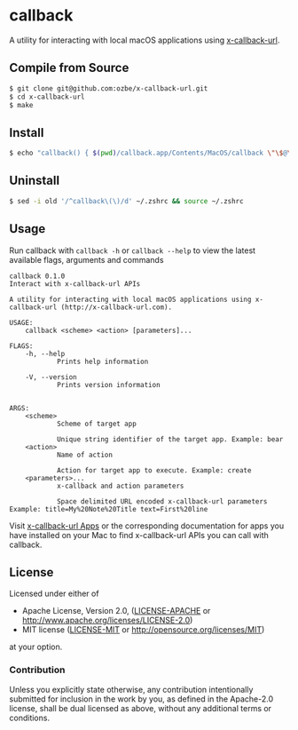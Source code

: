 # callback

A utility for interacting with local macOS applications using [x-callback-url](http://x-callback-url.com).

## Compile from Source

```bash
$ git clone git@github.com:ozbe/x-callback-url.git
$ cd x-callback-url
$ make
```

## Install

```bash
$ echo "callback() { $(pwd)/callback.app/Contents/MacOS/callback \"\$@\" ;}" >> ~/.zshrc && source ~/.zshrc
```
## Uninstall

```bash
$ sed -i old '/^callback\(\)/d' ~/.zshrc && source ~/.zshrc
```

## Usage

Run callback with `callback -h` or `callback --help` to view the latest available flags, arguments and
commands

```text
callback 0.1.0
Interact with x-callback-url APIs

A utility for interacting with local macOS applications using x-callback-url (http://x-callback-url.com).

USAGE:
    callback <scheme> <action> [parameters]...

FLAGS:
    -h, --help       
            Prints help information

    -V, --version    
            Prints version information


ARGS:
    <scheme>           
            Scheme of target app
            
            Unique string identifier of the target app. Example: bear
    <action>           
            Name of action
            
            Action for target app to execute. Example: create
    <parameters>...    
            x-callback and action parameters
            
            Space delimited URL encoded x-callback-url parameters Example: title=My%20Note%20Title text=First%20line
```

Visit [x-callback-url Apps](http://x-callback-url.com/apps/) or the corresponding documentation for apps you have installed on your Mac to find x-callback-url APIs you can call with callback.

## License

Licensed under either of

 * Apache License, Version 2.0, ([LICENSE-APACHE](LICENSE-APACHE) or http://www.apache.org/licenses/LICENSE-2.0)
 * MIT license ([LICENSE-MIT](LICENSE-MIT) or http://opensource.org/licenses/MIT)

at your option.

### Contribution

Unless you explicitly state otherwise, any contribution intentionally
submitted for inclusion in the work by you, as defined in the Apache-2.0
license, shall be dual licensed as above, without any additional terms or
conditions.